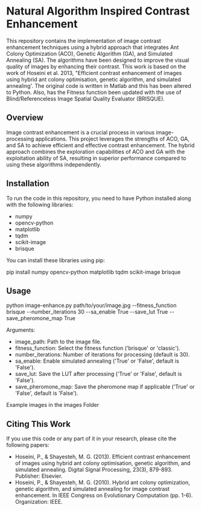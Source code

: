 # Natural Algorithm Inspired Contrast Enhancement

This repository contains the implementation of image contrast enhancement techniques using a hybrid approach that integrates Ant Colony Optimization (ACO), Genetic Algorithm (GA), and Simulated Annealing (SA). The algorithms have been designed to improve the visual quality of images by enhancing their contrast. This work is based on the work of Hoseini et al. 2013, "Efficient contrast enhancement of images using hybrid ant colony optimisation, genetic algorithm, and simulated annealing'. The original code is written in Matlab and this has been altered to Python. Also, has the Fitness function been updated with the use of Blind/Referenceless Image Spatial Quality Evaluator (BRISQUE). 

## Overview

Image contrast enhancement is a crucial process in various image-processing applications. This project leverages the strengths of ACO, GA, and SA to achieve efficient and effective contrast enhancement. The hybrid approach combines the exploration capabilities of ACO and GA with the exploitation ability of SA, resulting in superior performance compared to using these algorithms independently.

## Installation

To run the code in this repository, you need to have Python installed along with the following libraries:
- numpy
- opencv-python
- matplotlib
- tqdm
- scikit-image
- brisque

You can install these libraries using pip:

pip install numpy opencv-python matplotlib tqdm scikit-image brisque

## Usage

python image-enhance.py path/to/your/image.jpg --fitness_function brisque --number_iterations 30 --sa_enable True --save_lut True --save_pheromone_map True

Arguments:
- image_path: Path to the image file.
- fitness_function: Select the fitness function ('brisque' or 'classic').
- number_iterations: Number of iterations for processing (default is 30).
- sa_enable: Enable simulated annealing ('True' or 'False', default is 'False').
- save_lut: Save the LUT after processing ('True' or 'False', default is 'False').
- save_pheromone_map: Save the pheromone map if applicable ('True' or 'False', default is 'False').

Example images in the images Folder


## Citing This Work
If you use this code or any part of it in your research, please cite the following papers:
- Hoseini, P., & Shayesteh, M. G. (2013). Efficient contrast enhancement of images using hybrid ant colony optimisation, genetic algorithm, and simulated annealing. Digital Signal Processing, 23(3), 879-893. Publisher: Elsevier.
- Hoseini, P., & Shayesteh, M. G. (2010). Hybrid ant colony optimization, genetic algorithm, and simulated annealing for image contrast enhancement. In IEEE Congress on Evolutionary Computation (pp. 1-6). Organization: IEEE.
